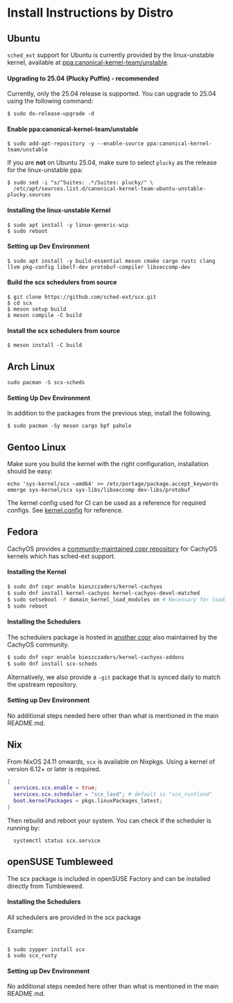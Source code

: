 # Install Instructions by Distro

## Ubuntu

`sched_ext` support for Ubuntu is currently provided by the linux-unstable
kernel, available at
[ppa:canonical-kernel-team/unstable](https://launchpad.net/~canonical-kernel-team/+archive/ubuntu/unstable).

#### Upgrading to 25.04 (Plucky Puffin) - recommended

Currently, only the 25.04 release is supported. You can upgrade to 25.04
using the following command:

```
$ sudo do-release-upgrade -d
```

#### Enable ppa:canonical-kernel-team/unstable

```
$ sudo add-apt-repository -y --enable-source ppa:canonical-kernel-team/unstable
```

If you are **not** on Ubuntu 25.04, make sure to select `plucky` as the release
for the linux-unstable ppa:
```
$ sudo sed -i "s/^Suites: .*/Suites: plucky/" \
  /etc/apt/sources.list.d/canonical-kernel-team-ubuntu-unstable-plucky.sources
```

#### Installing the linux-unstable Kernel

```
$ sudo apt install -y linux-generic-wip
$ sudo reboot
```

#### Setting up Dev Environment

```
$ sudo apt install -y build-essential meson cmake cargo rustc clang llvm pkg-config libelf-dev protobuf-compiler libseccomp-dev
```

#### Build the scx schedulers from source

```
$ git clone https://github.com/sched-ext/scx.git
$ cd scx
$ meson setup build
$ meson compile -C build
```

#### Install the scx schedulers from source

```
$ meson install -C build
```

## Arch Linux

```
sudo pacman -S scx-scheds
```

#### Setting Up Dev Environment

In addition to the packages from the previous step, install the following.

```
$ sudo pacman -Sy meson cargo bpf pahole
```

## Gentoo Linux
Make sure you build the kernel with the right configuration, installation
should be easy:
```
echo 'sys-kernel/scx ~amd64' >> /etc/portage/package.accept_keywords
emerge sys-kernel/scx sys-libs/libseccomp dev-libs/protobuf
```
The kernel config used for CI can be used as a reference for required configs.
See [kernel.config](kernel.config) for reference.


## Fedora

CachyOS provides a [community-maintained copr repository](https://copr.fedorainfracloud.org/coprs/bieszczaders/kernel-cachyos) for
CachyOS kernels which has sched-ext support.

#### Installing the Kernel

```sh
$ sudo dnf copr enable bieszczaders/kernel-cachyos
$ sudo dnf install kernel-cachyos kernel-cachyos-devel-matched
$ sudo setsebool -P domain_kernel_load_modules on # Necessary for loading kernel modules
$ sudo reboot
```

#### Installing the Schedulers

The schedulers package is hosted in [another copr](https://copr.fedorainfracloud.org/coprs/bieszczaders/kernel-cachyos-addons)
also maintained by the CachyOS community.

```sh
$ sudo dnf copr enable bieszczaders/kernel-cachyos-addons
$ sudo dnf install scx-scheds
```

Alternatively, we also provide a `-git` package that is synced daily to match the upstream repository.

#### Setting up Dev Environment

No additional steps needed here other than what is mentioned in the main README.md.

## Nix

From NixOS 24.11 onwards, `scx` is available on Nixpkgs. Using a kernel of version 6.12+ or later is required.

```nix
{
  services.scx.enable = true;
  services.scx.scheduler = "scx_lavd"; # default is "scx_rustland"
  boot.kernelPackages = pkgs.linuxPackages_latest;
}
```

Then rebuild and reboot your system. You can check if the scheduler is running by:

```shell
  systemctl status scx.service
```

## openSUSE Tumbleweed

The scx package is included in openSUSE Factory and can be installed directly from Tumbleweed.

#### Installing the Schedulers

All schedulers are provided in the scx package

Example:
```

$ sudo zypper install scx
$ sudo scx_rusty
```

#### Setting up Dev Environment

No additional steps needed here other than what is mentioned in the main README.md.
